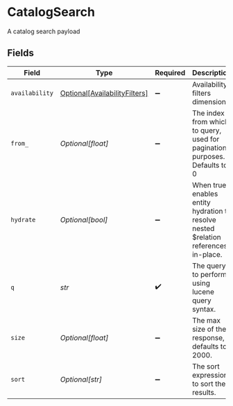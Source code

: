 # CatalogSearch

A catalog search payload


## Fields

| Field                                                                                | Type                                                                                 | Required                                                                             | Description                                                                          |
| ------------------------------------------------------------------------------------ | ------------------------------------------------------------------------------------ | ------------------------------------------------------------------------------------ | ------------------------------------------------------------------------------------ |
| `availability`                                                                       | [Optional[AvailabilityFilters]](../../models/shared/availabilityfilters.md)          | :heavy_minus_sign:                                                                   | Availability filters dimensions                                                      |
| `from_`                                                                              | *Optional[float]*                                                                    | :heavy_minus_sign:                                                                   | The index from which to query, used for pagination purposes. Defaults to 0           |
| `hydrate`                                                                            | *Optional[bool]*                                                                     | :heavy_minus_sign:                                                                   | When true, enables entity hydration to resolve nested $relation references in-place. |
| `q`                                                                                  | *str*                                                                                | :heavy_check_mark:                                                                   | The query to perform using lucene query syntax.                                      |
| `size`                                                                               | *Optional[float]*                                                                    | :heavy_minus_sign:                                                                   | The max size of the response, defaults to 2000.                                      |
| `sort`                                                                               | *Optional[str]*                                                                      | :heavy_minus_sign:                                                                   | The sort expression to sort the results.                                             |